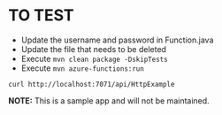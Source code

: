 # TO TEST

- Update the username and password in Function.java
- Update the file that needs to be deleted
- Execute ```mvn clean package -DskipTests```
- Execute ```mvn azure-functions:run```
  
```curl
curl http://localhost:7071/api/HttpExample
```

__NOTE:__ This is a sample app and will not be maintained.
